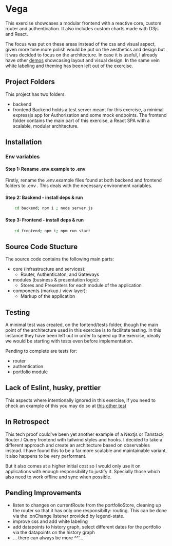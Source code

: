# Vega

This exercise showcases a modular frontend with a reactive core, custom router and authentication. It also includes custom charts made with D3js and React. 

The focus was put on these areas instead of the css and visual aspect, given more time more polish would be put on the aesthetics and design but it was decided to focus on the architecture. In case it is useful, I already have other [demos](https://fernandopayala.com) showcasing layout and visual design. In the same vein white labeling and theming has been left out of the exercise.

## Project Folders
This project has two folders:
- backend
- frontend
Backend holds a test server meant for this exercise, a minimal expressjs app for Authorization and some mock endpoints.
The frontend folder contains the main part of this exercise, a React SPA with a scalable, modular architecture.

## Installation

### Env variables
#### Step 1: Rename .env.example to .env
Firstly, rename the .env.example files found at both backend and frontend folders to .env . This deals with the necessary environment variables.

#### Step 2: Backend - install deps & run

```bash
    cd backend; npm i ; node server.js
```
#### Step 3: Frontend - install deps & run
```bash
    cd frontend; npm i; npm run start
```

## Source Code Stucture
The source code contains the following main parts:
- core (infrastructure and services): 
    - Router, Authenticaton, and Gateways
- modules (business & presentation logic): 
    - Stores and Presenters for each module of the application
- components (markup / view layer): 
    - Markup of the application

## Testing
A minimal test was created, on the fontend/tests folder, though the main point of the architecture used in this exercise is to facilitate testing. In this instance they have been left out in order to speed up the exercise, ideally we would be starting with tests even before implementation.

Pending to complete are tests for:
- router
- authentication
- portfolio module

## Lack of Eslint, husky, prettier
This aspects where intentionally ignored in this exercise, if you need to check an example of this you may do so at [this other test](https://github.com/ferpar/inditext-tst) 

## In Retrospect
This tech proof could've been yet another example of a Nextjs or Tanstack Router / Query frontend with tailwind styles and hooks. I decided to take a different approach and create an architecture based on observables instead. I have found this to be a far more scalable and maintainable variant, it also happens to be very performant.

But it also comes at a higher initial cost so I would only use it on applications with enough responsibility to justify it. Specially those which also need to work offline and sync when possible.

## Pending Improvements
- listen to changes on currentRoute from the portfolioStore, cleaning up the router so that it has only one responsibilty: routing. This can be done via the .onChange listener provided by legend-state.
- improve css and add white labeling
- add datapoints to history graph, select different dates for the portfolio via the datapoints on the history graph
- ... there can always be more ^^'...